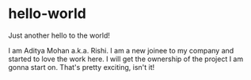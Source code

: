 # hello-world
Just another hello to the world!

I am Aditya Mohan a.k.a. Rishi. I am a new joinee to my company and started to love the work here. I will get the ownership of the project I am gonna start on. That's pretty exciting, isn't it! 
